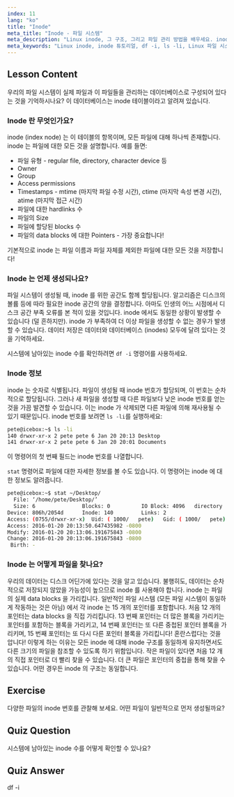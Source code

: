 ```yaml
---
index: 11
lang: "ko"
title: "Inode"
meta_title: "Inode - 파일 시스템"
meta_description: "Linux inode, 그 구조, 그리고 파일 관리 방법을 배우세요. inode 번호를 이해하고 `df -i` 및 `ls -li`를 사용하여 inode 사용량을 확인하세요. Linux 여정을 시작하세요!"
meta_keywords: "Linux inode, inode 튜토리얼, df -i, ls -li, Linux 파일 시스템, Linux 초보자, Linux 가이드"
---
```


## Lesson Content

우리의 파일 시스템이 실제 파일과 이 파일들을 관리하는 데이터베이스로 구성되어 있다는 것을 기억하시나요? 이 데이터베이스는 inode 테이블이라고 알려져 있습니다.

### Inode 란 무엇인가요?

inode (index node) 는 이 테이블의 항목이며, 모든 파일에 대해 하나씩 존재합니다. inode 는 파일에 대한 모든 것을 설명합니다. 예를 들면:

- 파일 유형 - regular file, directory, character device 등
- Owner
- Group
- Access permissions
- Timestamps - mtime (마지막 파일 수정 시간), ctime (마지막 속성 변경 시간), atime (마지막 접근 시간)
- 파일에 대한 hardlinks 수
- 파일의 Size
- 파일에 할당된 blocks 수
- 파일의 data blocks 에 대한 Pointers - 가장 중요합니다!

기본적으로 inode 는 파일 이름과 파일 자체를 제외한 파일에 대한 모든 것을 저장합니다!

### Inode 는 언제 생성되나요?

파일 시스템이 생성될 때, inode 를 위한 공간도 함께 할당됩니다. 알고리즘은 디스크의 볼륨 등에 따라 필요한 inode 공간의 양을 결정합니다. 아마도 인생의 어느 시점에서 디스크 공간 부족 오류를 본 적이 있을 것입니다. inode 에서도 동일한 상황이 발생할 수 있습니다 (덜 흔하지만). inode 가 부족하여 더 이상 파일을 생성할 수 없는 경우가 발생할 수 있습니다. 데이터 저장은 데이터와 데이터베이스 (inodes) 모두에 달려 있다는 것을 기억하세요.

시스템에 남아있는 inode 수를 확인하려면 `df -i` 명령어를 사용하세요.

### Inode 정보

inode 는 숫자로 식별됩니다. 파일이 생성될 때 inode 번호가 할당되며, 이 번호는 순차적으로 할당됩니다. 그러나 새 파일을 생성할 때 다른 파일보다 낮은 inode 번호를 얻는 것을 가끔 발견할 수 있습니다. 이는 inode 가 삭제되면 다른 파일에 의해 재사용될 수 있기 때문입니다. inode 번호를 보려면 `ls -li`를 실행하세요:

```bash
pete@icebox:~$ ls -li
140 drwxr-xr-x 2 pete pete 6 Jan 20 20:13 Desktop
141 drwxr-xr-x 2 pete pete 6 Jan 20 20:01 Documents
```

이 명령어의 첫 번째 필드는 inode 번호를 나열합니다.

`stat` 명령어로 파일에 대한 자세한 정보를 볼 수도 있습니다. 이 명령어는 inode 에 대한 정보도 알려줍니다.

```bash
pete@icebox:~$ stat ~/Desktop/
  File: ‘/home/pete/Desktop/’
  Size: 6               Blocks: 0          IO Block: 4096   directory
Device: 806h/2054d      Inode: 140         Links: 2
Access: (0755/drwxr-xr-x)  Uid: ( 1000/   pete)   Gid: ( 1000/   pete)
Access: 2016-01-20 20:13:50.647435982 -0800
Modify: 2016-01-20 20:13:06.191675843 -0800
Change: 2016-01-20 20:13:06.191675843 -0800
 Birth: -
```

### Inode 는 어떻게 파일을 찾나요?

우리의 데이터는 디스크 어딘가에 있다는 것을 알고 있습니다. 불행히도, 데이터는 순차적으로 저장되지 않았을 가능성이 높으므로 inode 를 사용해야 합니다. inode 는 파일의 실제 data blocks 을 가리킵니다. 일반적인 파일 시스템 (모든 파일 시스템이 동일하게 작동하는 것은 아님) 에서 각 inode 는 15 개의 포인터를 포함합니다. 처음 12 개의 포인터는 data blocks 을 직접 가리킵니다. 13 번째 포인터는 더 많은 블록을 가리키는 포인터를 포함하는 블록을 가리키고, 14 번째 포인터는 또 다른 중첩된 포인터 블록을 가리키며, 15 번째 포인터는 또 다시 다른 포인터 블록을 가리킵니다! 혼란스럽다는 것을 압니다! 이렇게 하는 이유는 모든 inode 에 대해 inode 구조를 동일하게 유지하면서도 다른 크기의 파일을 참조할 수 있도록 하기 위함입니다. 작은 파일이 있다면 처음 12 개의 직접 포인터로 더 빨리 찾을 수 있습니다. 더 큰 파일은 포인터의 중첩을 통해 찾을 수 있습니다. 어떤 경우든 inode 의 구조는 동일합니다.

## Exercise

다양한 파일의 inode 번호를 관찰해 보세요. 어떤 파일이 일반적으로 먼저 생성될까요?

## Quiz Question

시스템에 남아있는 inode 수를 어떻게 확인할 수 있나요?

## Quiz Answer

df -i
